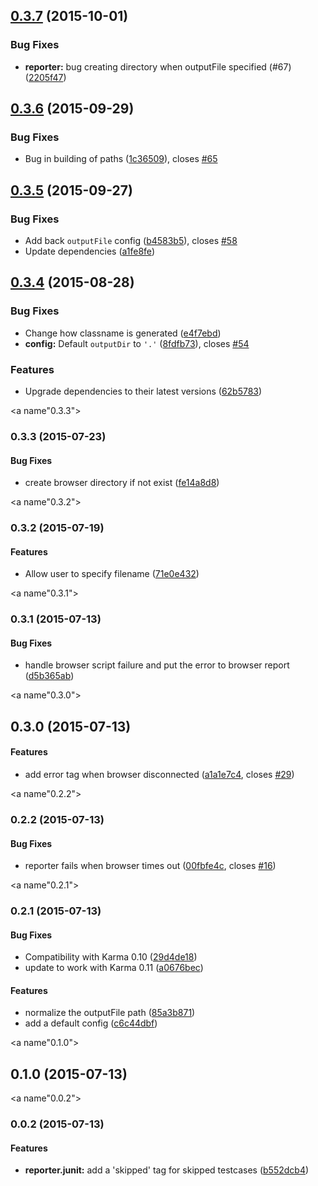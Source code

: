 <a name="0.3.7"></a>
## [0.3.7](https://github.com/karma-runner/karma-junit-reporter/compare/v0.3.6...v0.3.7) (2015-10-01)


### Bug Fixes

* **reporter:** bug creating directory when outputFile specified (#67) ([2205f47](https://github.com/karma-runner/karma-junit-reporter/commit/2205f47))



<a name="0.3.6"></a>
## [0.3.6](https://github.com/karma-runner/karma-junit-reporter/compare/v0.3.5...v0.3.6) (2015-09-29)


### Bug Fixes

* Bug in building of paths ([1c36509](https://github.com/karma-runner/karma-junit-reporter/commit/1c36509)), closes [#65](https://github.com/karma-runner/karma-junit-reporter/issues/65)



<a name="0.3.5"></a>
## [0.3.5](https://github.com/karma-runner/karma-junit-reporter/compare/v0.3.4...v0.3.5) (2015-09-27)


### Bug Fixes

* Add back `outputFile` config ([b4583b5](https://github.com/karma-runner/karma-junit-reporter/commit/b4583b5)), closes [#58](https://github.com/karma-runner/karma-junit-reporter/issues/58)
* Update dependencies ([a1fe8fe](https://github.com/karma-runner/karma-junit-reporter/commit/a1fe8fe))



<a name="0.3.4"></a>
## [0.3.4](https://github.com/karma-runner/karma-junit-reporter/compare/v0.3.3...v0.3.4) (2015-08-28)


### Bug Fixes

* Change how classname is generated ([e4f7ebd](https://github.com/karma-runner/karma-junit-reporter/commit/e4f7ebd))
* **config:** Default `outputDir` to `'.'` ([8fdfb73](https://github.com/karma-runner/karma-junit-reporter/commit/8fdfb73)), closes [#54](https://github.com/karma-runner/karma-junit-reporter/issues/54)

### Features

* Upgrade dependencies to their latest versions ([62b5783](https://github.com/karma-runner/karma-junit-reporter/commit/62b5783))



<a name"0.3.3"></a>
### 0.3.3 (2015-07-23)


#### Bug Fixes

* create browser directory if not exist ([fe14a8d8](https://github.com/karma-runner/karma-junit-reporter/commit/fe14a8d8))


<a name"0.3.2"></a>
### 0.3.2 (2015-07-19)


#### Features

* Allow user to specify filename ([71e0e432](https://github.com/karma-runner/karma-junit-reporter/commit/71e0e432))


<a name"0.3.1"></a>
### 0.3.1 (2015-07-13)


#### Bug Fixes

* handle browser script failure and put the error to browser report ([d5b365ab](https://github.com/karma-runner/karma-junit-reporter/commit/d5b365ab))


<a name"0.3.0"></a>
## 0.3.0 (2015-07-13)


#### Features

* add error tag when browser disconnected ([a1a1e7c4](https://github.com/karma-runner/karma-coverage/commit/a1a1e7c4), closes [#29](https://github.com/karma-runner/karma-coverage/issues/29))


<a name"0.2.2"></a>
### 0.2.2 (2015-07-13)


#### Bug Fixes

* reporter fails when browser times out ([00fbfe4c](https://github.com/karma-runner/karma-coverage/commit/00fbfe4c), closes [#16](https://github.com/karma-runner/karma-coverage/issues/16))


<a name"0.2.1"></a>
### 0.2.1 (2015-07-13)


#### Bug Fixes

* Compatibility with Karma 0.10 ([29d4de18](https://github.com/karma-runner/karma-coverage/commit/29d4de18))
* update to work with Karma 0.11 ([a0676bec](https://github.com/karma-runner/karma-coverage/commit/a0676bec))


#### Features

* normalize the outputFile path ([85a3b871](https://github.com/karma-runner/karma-coverage/commit/85a3b871))
* add a default config ([c6c44dbf](https://github.com/karma-runner/karma-coverage/commit/c6c44dbf))


<a name"0.1.0"></a>
## 0.1.0 (2015-07-13)


<a name"0.0.2"></a>
### 0.0.2 (2015-07-13)


#### Features

* **reporter.junit:** add a 'skipped' tag for skipped testcases ([b552dcb4](https://github.com/karma-runner/karma-coverage/commit/b552dcb4))

